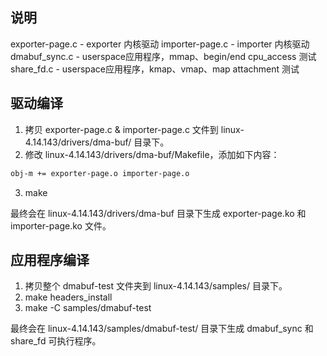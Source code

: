 ## 说明
exporter-page.c - exporter 内核驱动
importer-page.c - importer 内核驱动
dmabuf_sync.c - userspace应用程序，mmap、begin/end cpu_access 测试
share_fd.c - userspace应用程序，kmap、vmap、map attachment 测试

## 驱动编译
1. 拷贝 exporter-page.c & importer-page.c 文件到 linux-4.14.143/drivers/dma-buf/ 目录下。
2. 修改 linux-4.14.143/drivers/dma-buf/Makefile，添加如下内容：
```bash
obj-m += exporter-page.o importer-page.o
```
3. make

最终会在 linux-4.14.143/drivers/dma-buf 目录下生成 exporter-page.ko 和 importer-page.ko 文件。



## 应用程序编译
1. 拷贝整个 dmabuf-test 文件夹到 linux-4.14.143/samples/ 目录下。
2. make headers_install
3. make -C samples/dmabuf-test

最终会在 linux-4.14.143/samples/dmabuf-test/ 目录下生成 dmabuf_sync 和 share_fd 可执行程序。
